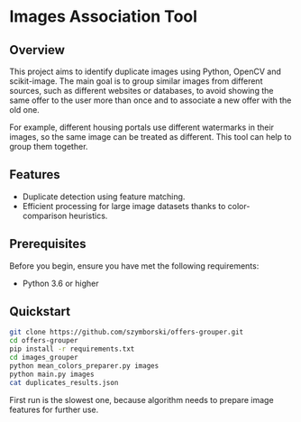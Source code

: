 # Images Association Tool

## Overview
This project aims to identify duplicate images using Python, OpenCV and scikit-image. 
The main goal is to group similar images from different sources, such as different websites or databases, to avoid showing the same offer to the user more than once and to associate a new offer with the old one.

For example, different housing portals use different watermarks in their images, so the same image can be treated as different. This tool can help to group them together.

## Features
- Duplicate detection using feature matching.
- Efficient processing for large image datasets thanks to color-comparison heuristics.

## Prerequisites
Before you begin, ensure you have met the following requirements:
- Python 3.6 or higher

## Quickstart


```bash
git clone https://github.com/szymborski/offers-grouper.git
cd offers-grouper
pip install -r requirements.txt
cd images_grouper
python mean_colors_preparer.py images
python main.py images
cat duplicates_results.json
```

First run is the slowest one, because algorithm needs to prepare image features for further use.
